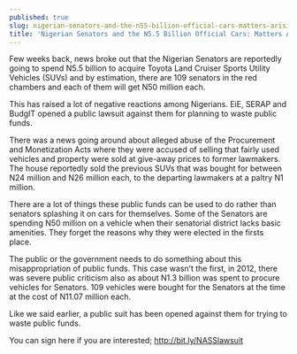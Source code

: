 ```yaml
---
published: true
slug: nigerian-senators-and-the-n55-billion-official-cars-matters-arising
title: 'Nigerian Senators and the N5.5 Billion Official Cars: Matters Arising!'
---
```

Few weeks back, news broke out that the Nigerian Senators are reportedly going to spend N5.5 billion to acquire Toyota Land Cruiser Sports Utility Vehicles (SUVs) and by estimation, there are 109 senators in the red chambers and each of them will get N50 million each.

This has raised a lot of negative reactions among Nigerians. EiE, SERAP and BudgIT opened a public lawsuit against them for planning to waste public funds.

There was a news going around about alleged abuse of the Procurement and Monetization Acts where they were accused of selling that fairly used vehicles and property were sold at give-away prices to former lawmakers. The house reportedly sold the previous SUVs that was bought for between N24 million and N26 million each, to the departing lawmakers at a paltry N1 million.

There are a lot of things these public funds can be used to do rather than senators splashing it on cars for themselves. Some of the Senators are spending N50 million on a vehicle when their senatorial district lacks basic amenities. They forget the reasons why they were elected in the firsts place.

The public or the government needs to do something about this misappropriation of public funds. This case wasn’t the first, in 2012, there was severe public criticism also as about N1.3 billion was spent to procure vehicles for Senators. 109 vehicles were bought for the Senators at the time at the cost of N11.07 million each.

Like we said earlier, a public suit has been opened against them for trying to waste public funds. 

You can sign here if you are interested; http://bit.ly/NASSlawsuit
